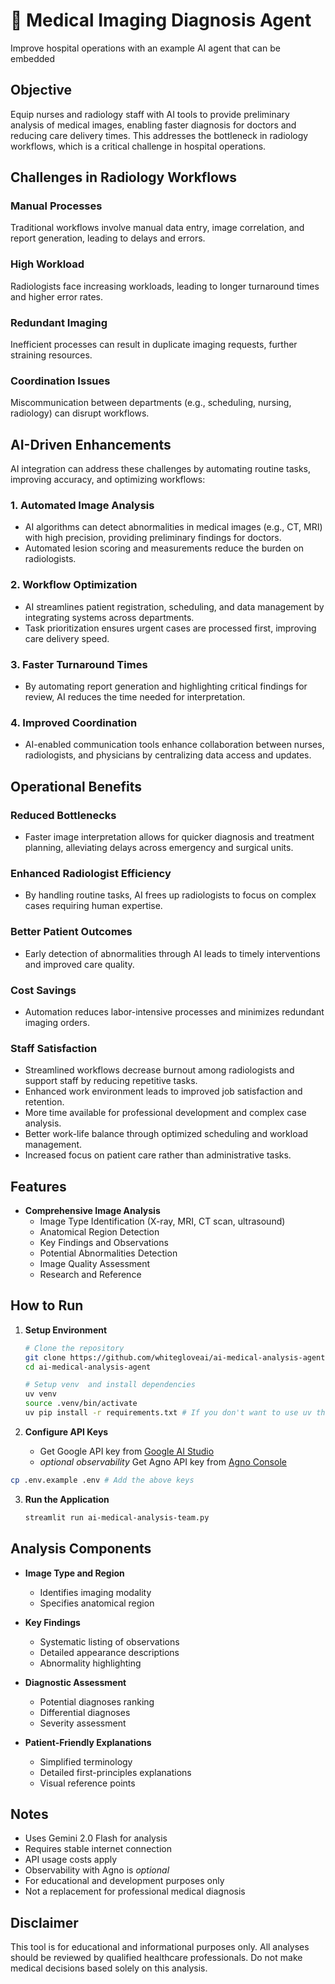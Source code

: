 # 🩻 Medical Imaging Diagnosis Agent
Improve hospital operations with an example AI agent that can be embedded

## Objective

Equip nurses and radiology staff with AI tools to provide preliminary analysis of medical images, enabling faster diagnosis for doctors and reducing care delivery times. This addresses the bottleneck in radiology workflows, which is a critical challenge in hospital operations.

## Challenges in Radiology Workflows

### Manual Processes
Traditional workflows involve manual data entry, image correlation, and report generation, leading to delays and errors.

### High Workload
Radiologists face increasing workloads, leading to longer turnaround times and higher error rates.

### Redundant Imaging
Inefficient processes can result in duplicate imaging requests, further straining resources.

### Coordination Issues
Miscommunication between departments (e.g., scheduling, nursing, radiology) can disrupt workflows.

## AI-Driven Enhancements

AI integration can address these challenges by automating routine tasks, improving accuracy, and optimizing workflows:

### 1. Automated Image Analysis

- AI algorithms can detect abnormalities in medical images (e.g., CT, MRI) with high precision, providing preliminary findings for doctors.
- Automated lesion scoring and measurements reduce the burden on radiologists.

### 2. Workflow Optimization

- AI streamlines patient registration, scheduling, and data management by integrating systems across departments.
- Task prioritization ensures urgent cases are processed first, improving care delivery speed.

### 3. Faster Turnaround Times

- By automating report generation and highlighting critical findings for review, AI reduces the time needed for interpretation.

### 4. Improved Coordination

- AI-enabled communication tools enhance collaboration between nurses, radiologists, and physicians by centralizing data access and updates.

## Operational Benefits

### Reduced Bottlenecks

- Faster image interpretation allows for quicker diagnosis and treatment planning, alleviating delays across emergency and surgical units.

### Enhanced Radiologist Efficiency

- By handling routine tasks, AI frees up radiologists to focus on complex cases requiring human expertise.

### Better Patient Outcomes

- Early detection of abnormalities through AI leads to timely interventions and improved care quality.

### Cost Savings

- Automation reduces labor-intensive processes and minimizes redundant imaging orders.

### Staff Satisfaction

- Streamlined workflows decrease burnout among radiologists and support staff by reducing repetitive tasks.
- Enhanced work environment leads to improved job satisfaction and retention.
- More time available for professional development and complex case analysis.
- Better work-life balance through optimized scheduling and workload management.
- Increased focus on patient care rather than administrative tasks.

## Features

- **Comprehensive Image Analysis**
  - Image Type Identification (X-ray, MRI, CT scan, ultrasound)
  - Anatomical Region Detection
  - Key Findings and Observations
  - Potential Abnormalities Detection
  - Image Quality Assessment
  - Research and Reference

## How to Run

1. **Setup Environment**
   ```bash
   # Clone the repository
   git clone https://github.com/whitegloveai/ai-medical-analysis-agent.git
   cd ai-medical-analysis-agent

   # Setup venv  and install dependencies
   uv venv
   source .venv/bin/activate
   uv pip install -r requirements.txt # If you don't want to use uv then do pyenv setup and pip install how you prefer
   ```

2. **Configure API Keys**
   - Get Google API key from [Google AI Studio](https://aistudio.google.com)
   - *optional observability* Get Agno API key from [Agno Console](https://app.agno.com) 
  ```bash
  cp .env.example .env # Add the above keys
  ```

3. **Run the Application**
   ```bash
   streamlit run ai-medical-analysis-team.py
   ```

## Analysis Components

- **Image Type and Region**
  - Identifies imaging modality
  - Specifies anatomical region

- **Key Findings**
  - Systematic listing of observations
  - Detailed appearance descriptions
  - Abnormality highlighting

- **Diagnostic Assessment**
  - Potential diagnoses ranking
  - Differential diagnoses
  - Severity assessment

- **Patient-Friendly Explanations**
  - Simplified terminology
  - Detailed first-principles explanations
  - Visual reference points

## Notes

- Uses Gemini 2.0 Flash for analysis
- Requires stable internet connection
- API usage costs apply
- Observability with Agno is *optional*
- For educational and development purposes only
- Not a replacement for professional medical diagnosis

## Disclaimer

This tool is for educational and informational purposes only. All analyses should be reviewed by qualified healthcare professionals. Do not make medical decisions based solely on this analysis.
